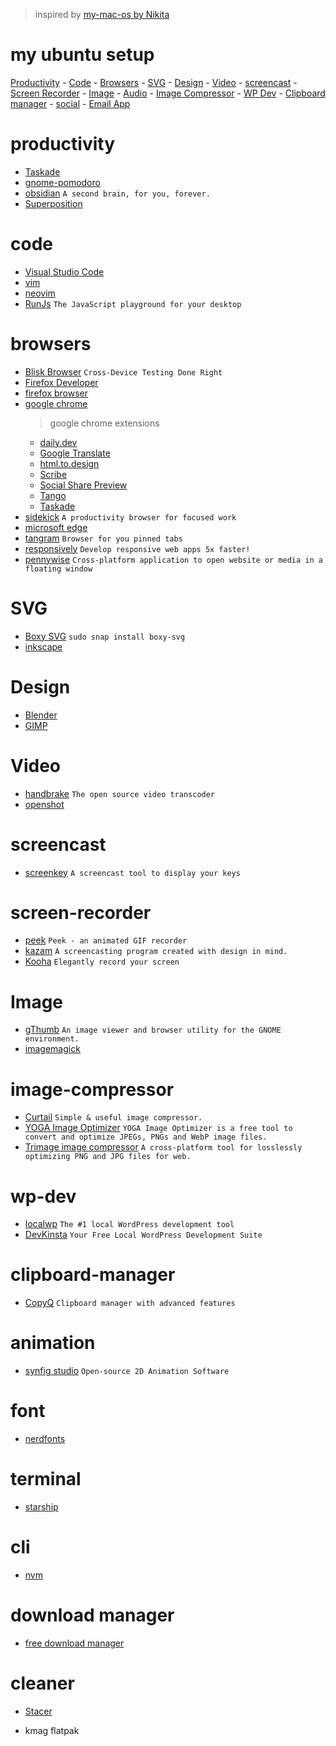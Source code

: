 > inspired by [my-mac-os by Nikita](https://github.com/nikitavoloboev/my-mac)

# my ubuntu setup

[Productivity](#productivity) - [Code](#code) - [Browsers](#browsers) - [SVG](#SVG)  - [Design](#Design)  - [Video](#video) - [screencast](#screencast) - [Screen Recorder](#screen-recorder) - [Image](#Image) - [Audio](#Audio) - [Image Compressor](#image-compressor) - [WP Dev](#wp-dev) - [Clipboard manager](#clipboard-manager) - [social](#social) - [Email App](#email-app)

# productivity
- [Taskade](https://www.taskade.com/)
- [gnome-pomodoro](https://github.com/gnome-pomodoro/gnome-pomodoro)
- [obsidian](https://obsidian.md/) `A second brain, for you, forever.`
- [Superposition](https://superposition.design/)

# code
- [Visual Studio Code](https://code.visualstudio.com/)
- [vim](https://www.vim.org/)
- [neovim](https://neovim.io/)
- [RunJs](https://runjs.app/) `The JavaScript playground for your desktop`

# browsers
- [Blisk Browser](https://blisk.io/) `Cross-Device Testing Done Right`
- [Firefox Developer](https://www.mozilla.org/en-US/firefox/developer/)
- [firefox browser](https://www.mozilla.org/en-US/firefox/new/)
- [google chrome](https://www.google.com/intl/en_us/chrome/)
  > google chrome extensions
  - [daily.dev](https://chrome.google.com/webstore/detail/dailydev-where-developers/jlmpjdjjbgclbocgajdjefcidcncaied)
  - [Google Translate](https://chrome.google.com/webstore/detail/google-translate/aapbdbdomjkkjkaonfhkkikfgjllcleb)
  - [html.to.design](https://chrome.google.com/webstore/detail/htmltodesign/ldnheaepmnmbjjjahokphckbpgciiaed)
  - [Scribe](https://chrome.google.com/webstore/detail/scribe-%E2%80%94-documentation-so/okfkdaglfjjjfefdcppliegebpoegaii)
  - [Social Share Preview](https://chrome.google.com/webstore/detail/social-share-preview/ggnikicjfklimmffbkhknndafpdlabib)
  - [Tango](https://chrome.google.com/webstore/detail/tango-how-to-guides-and-s/lggdbpblkekjjbobadliahffoaobaknh)
  - [Taskade](https://chrome.google.com/webstore/detail/taskade-team-tasks-notes/hcobdfnjjaceclfdjpmmpiknimccjpmf)
- [sidekick](https://www.meetsidekick.com/) `A productivity browser for focused work`
- [microsoft edge](https://www.microsoft.com/en-us/edge)
- [tangram](https://github.com/sonnyp/Tangram) `Browser for you pinned tabs`
- [responsively](https://responsively.app/) `Develop responsive web apps 5x faster!`
- [pennywise](https://github.com/kamranahmedse/pennywise) `Cross-platform application to open website or media in a floating window`

# SVG
- [Boxy SVG](https://boxy-svg.com/) `sudo snap install boxy-svg`
- [inkscape](https://inkscape.org/)

# Design
- [Blender](https://www.blender.org/)
- [GIMP](https://www.gimp.org/)

# Video
- [handbrake](https://handbrake.fr/) `The open source video transcoder`
- [openshot](https://www.openshot.org/)

# screencast
- [screenkey](https://gitlab.com/screenkey/screenkey) `A screencast tool to display your keys`

# screen-recorder
- [peek](https://github.com/phw/peek) `Peek - an animated GIF recorder`
- [kazam](https://github.com/hzbd/kazam) `A screencasting program created with design in mind.`
- [Kooha](https://github.com/SeaDve/Kooha/) `Elegantly record your screen`

# Image
- [gThumb](https://gitlab.gnome.org/GNOME/gthumb) `An image viewer and browser utility for the GNOME environment.`
- [imagemagick](https://imagemagick.org/index.php)

# image-compressor
- [Curtail](https://github.com/Huluti/Curtail) `Simple & useful image compressor.`
- [YOGA Image Optimizer](https://yoga.flozz.org/) `YOGA Image Optimizer is a free tool to convert and optimize JPEGs, PNGs and WebP image files.`
- [Trimage image compressor](https://trimage.org/) `A cross-platform tool for losslessly optimizing PNG and JPG files for web.`

# wp-dev
- [localwp](https://localwp.com/) `The #1 local WordPress development tool`
- [DevKinsta](https://kinsta.com/devkinsta/) `Your Free Local WordPress Development Suite`

# clipboard-manager
- [CopyQ](https://github.com/hluk/CopyQ) `Clipboard manager with advanced features`

# animation
- [synfig studio](https://www.synfig.org/) `Open-source 2D Animation Software`

# font
- [nerdfonts](https://www.nerdfonts.com/)

# terminal
- [starship](https://starship.rs/)

# cli
- [nvm](https://github.com/nvm-sh/nvm)

# download manager
- [free download manager](https://www.freedownloadmanager.org/)

# cleaner
- [Stacer](https://github.com/oguzhaninan/Stacer)

- kmag flatpak
